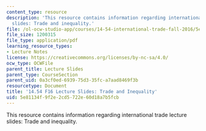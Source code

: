 ```yaml
---
content_type: resource
description: 'This resource contains information regarding international trade lecture
  slides: Trade and inequality.'
file: /ol-ocw-studio-app/courses/14-54-international-trade-fall-2016/5e81134f9f2e2cd5722e60d18a7b5fcb_MIT14_54F16_Lecture_16.pdf
file_size: 1200315
file_type: application/pdf
learning_resource_types:
- Lecture Notes
license: https://creativecommons.org/licenses/by-nc-sa/4.0/
ocw_type: OCWFile
parent_title: Lecture Slides
parent_type: CourseSection
parent_uid: 0a3cf0ed-6939-75d3-35fc-a7aad8469f3b
resourcetype: Document
title: '14.54 F16 Lecture Slides: Trade and Inequality'
uid: 5e81134f-9f2e-2cd5-722e-60d18a7b5fcb
---
```

This resource contains information regarding international trade lecture slides: Trade and inequality.